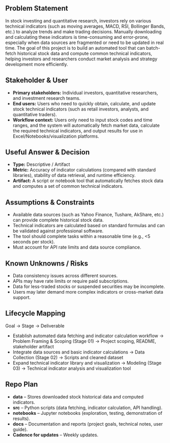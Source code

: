 ## Problem Statement  
In stock investing and quantitative research, investors rely on various technical indicators (such as moving averages, MACD, RSI, Bollinger Bands, etc.) to analyze trends and make trading decisions. Manually downloading and calculating these indicators is time-consuming and error-prone, especially when data sources are fragmented or need to be updated in real time. The goal of this project is to build an automated tool that can batch-fetch historical stock data and compute common technical indicators, helping investors and researchers conduct market analysis and strategy development more efficiently.  

## Stakeholder & User  
- **Primary stakeholders:** Individual investors, quantitative researchers, and investment research teams.  
- **End users:** Users who need to quickly obtain, calculate, and update stock technical indicators (such as retail investors, analysts, and quantitative traders).  
- **Workflow context:** Users only need to input stock codes and time ranges, and the system will automatically fetch market data, calculate the required technical indicators, and output results for use in Excel/Notebooks/visualization platforms.  

## Useful Answer & Decision  
- **Type:** Descriptive / Artifact  
- **Metric:** Accuracy of indicator calculations (compared with standard libraries), stability of data retrieval, and runtime efficiency.  
- **Artifact:** A script or notebook tool that automatically fetches stock data and computes a set of common technical indicators.  

## Assumptions & Constraints  
- Available data sources (such as Yahoo Finance, Tushare, AkShare, etc.) can provide complete historical stock data.  
- Technical indicators are calculated based on standard formulas and can be validated against professional software.  
- The tool should complete tasks within a reasonable time (e.g., <5 seconds per stock).  
- Must account for API rate limits and data source compliance.  

## Known Unknowns / Risks  
- Data consistency issues across different sources.  
- APIs may have rate limits or require paid subscriptions.  
- Data for less-traded stocks or suspended securities may be incomplete.  
- Users may later demand more complex indicators or cross-market data support.  

## Lifecycle Mapping  
Goal → Stage → Deliverable  
- Establish automated data fetching and indicator calculation workflow → Problem Framing & Scoping (Stage 01) → Project scoping, README, stakeholder artifact  
- Integrate data sources and basic indicator calculations → Data Collection (Stage 02) → Scripts and cleaned dataset  
- Expand technical indicator library and visualization → Modeling (Stage 03) → Technical indicator analysis and visualization tool  

## Repo Plan  
- **data** – Stores downloaded stock historical data and computed indicators.  
- **src** – Python scripts (data fetching, indicator calculation, API handling).  
- **notebooks** – Jupyter notebooks (exploration, testing, demonstration of results).  
- **docs** – Documentation and reports (project goals, technical notes, user guide).  
- **Cadence for updates** – Weekly updates.  